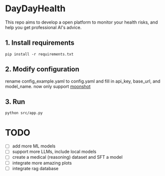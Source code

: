 # DayDayHealth
This repo aims to develop a open platform to monitor your health risks, and help you get professional AI's advice.

## 1. Install requirements
```
pip install -r requirements.txt
```

## 2. Modify configuration

rename config_example.yaml to config.yaml and fill in api_key, base_url, and model_name.
now only support [moonshot](https://platform.moonshot.cn/docs/guide/start-using-kimi-api)

## 3. Run

```
python src/app.py
```

# TODO
- [ ] add more ML models
- [ ] support more LLMs, include local models
- [ ] create a medical (reasoning) dataset and SFT a model
- [ ] integrate more amazing plots
- [ ] integrate rag database